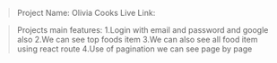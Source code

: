 >Project Name: Olivia Cooks
>Live Link:

>Projects main features:
>1.Login with email and password and google also
>2.We can see top foods item
>3.We can also see all food item using react route
>4.Use of pagination we can see page by page
